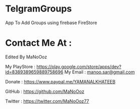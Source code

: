 # TelgramGroups
App To Add Groups using firebase FireStore
# Contact Me At : 

Edited  By MaNoOoz

My PlayStore : https://play.google.com/store/apps/dev?id=8389389659889758696
My Email : manoo.sar@gmail.com

Donate : https://www.paypal.me/YAMANALKHATEEB

GitHub :  https://github.com/MaNoOoz

Twitter : https://twitter.com/MaNoOoz77 
